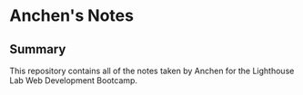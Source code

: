 # Anchen's Notes
## Summary
This repository contains all of the notes taken by Anchen for the Lighthouse Lab Web Development Bootcamp.